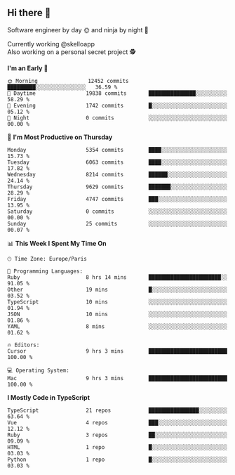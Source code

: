 ## Hi there 👋

Software engineer by day 🌞 and ninja by night 🌝

Currently working @skelloapp <br>
Also working on a personal secret project 🕵️

<!--START_SECTION:waka-->
**I'm an Early 🐤** 

```text
🌞 Morning                12452 commits       █████████░░░░░░░░░░░░░░░░   36.59 % 
🌆 Daytime                19838 commits       ███████████████░░░░░░░░░░   58.29 % 
🌃 Evening                1742 commits        █░░░░░░░░░░░░░░░░░░░░░░░░   05.12 % 
🌙 Night                  0 commits           ░░░░░░░░░░░░░░░░░░░░░░░░░   00.00 % 
```
📅 **I'm Most Productive on Thursday** 

```text
Monday                   5354 commits        ████░░░░░░░░░░░░░░░░░░░░░   15.73 % 
Tuesday                  6063 commits        ████░░░░░░░░░░░░░░░░░░░░░   17.82 % 
Wednesday                8214 commits        ██████░░░░░░░░░░░░░░░░░░░   24.14 % 
Thursday                 9629 commits        ███████░░░░░░░░░░░░░░░░░░   28.29 % 
Friday                   4747 commits        ███░░░░░░░░░░░░░░░░░░░░░░   13.95 % 
Saturday                 0 commits           ░░░░░░░░░░░░░░░░░░░░░░░░░   00.00 % 
Sunday                   25 commits          ░░░░░░░░░░░░░░░░░░░░░░░░░   00.07 % 
```


📊 **This Week I Spent My Time On** 

```text
🕑︎ Time Zone: Europe/Paris

💬 Programming Languages: 
Ruby                     8 hrs 14 mins       ███████████████████████░░   91.05 % 
Other                    19 mins             █░░░░░░░░░░░░░░░░░░░░░░░░   03.52 % 
TypeScript               10 mins             ░░░░░░░░░░░░░░░░░░░░░░░░░   01.94 % 
JSON                     10 mins             ░░░░░░░░░░░░░░░░░░░░░░░░░   01.86 % 
YAML                     8 mins              ░░░░░░░░░░░░░░░░░░░░░░░░░   01.62 % 

🔥 Editors: 
Cursor                   9 hrs 3 mins        █████████████████████████   100.00 % 

💻 Operating System: 
Mac                      9 hrs 3 mins        █████████████████████████   100.00 % 
```

**I Mostly Code in TypeScript** 

```text
TypeScript               21 repos            ████████████████░░░░░░░░░   63.64 % 
Vue                      4 repos             ███░░░░░░░░░░░░░░░░░░░░░░   12.12 % 
Ruby                     3 repos             ██░░░░░░░░░░░░░░░░░░░░░░░   09.09 % 
HTML                     1 repo              █░░░░░░░░░░░░░░░░░░░░░░░░   03.03 % 
Python                   1 repo              █░░░░░░░░░░░░░░░░░░░░░░░░   03.03 % 
```




<!--END_SECTION:waka-->

<!--
**antoinelncl/antoinelncl** is a ✨ _special_ ✨ repository because its `README.md` (this file) appears on your GitHub profile.

Here are some ideas to get you started:

- 🔭 I’m currently working on ...
- 🌱 I’m currently learning ...
- 👯 I’m looking to collaborate on ...
- 🤔 I’m looking for help with ...
- 💬 Ask me about ...
- 📫 How to reach me: ...
- 😄 Pronouns: ...
- ⚡ Fun fact: ...
-->
